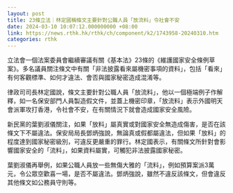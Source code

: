 ```yaml
---
layout: post
title: 23條立法｜林定國稱條文主要針對公職人員「放流料」令社會不安
date: 2024-03-10 10:07:12.000000000 +08:00
link: https://news.rthk.hk/rthk/ch/component/k2/1743958-20240310.htm
categories: rthk
---
```


立法會一個法案委員會繼續審議有關《基本法》23條的《維護國家安全條例草案》。多名議員關注條文中有關「非法披露看來屬機密事項的資料」，包括「看來」有何客觀標準、如何才違法、會否與國家秘密造成混淆等。

律政司司長林定國說，條文主要針對公職人員「放流料」，他以一個極端例子作解釋，如一名保安部門人員製造假文件，並蓋上機密印章，「放流料」表示外國明天會派軍攻打香港，令社會不安，在有關情況下就會造成國家安全風險。

新民黨的葉劉淑儀關注，如果「放料」屬真實或對國家安全無造成傷害，是否在該條文下不屬違法。保安局局長鄧炳強說，無論真或假都屬違法，但如果「放料」的程度達到國家秘密級別，可違反更嚴重的罪行。林定國表示，有關條文所針對會影響國家安全的「流料」，如果資料屬實，可觸犯非法披露國家秘密。

葉劉淑儀再舉例，如果公職人員放一些無傷大雅的「流料」，例如預算案派3萬元，令公眾空歡喜一場，是否不屬違法。鄧炳強說，雖然不違反該條文，但會違反其他條文如公務員守則等。
